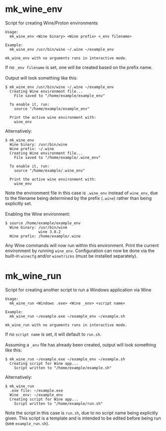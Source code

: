 # mk_wine_env
Script for creating Wine/Proton environments
```
Usage:
  mk_wine_env <Wine binary> <Wine prefix> <_env filename>

Example:
  mk_wine_env /usr/bin/wine ~/.wine ~/example_env

mk_wine_env with no arguments runs in interactive mode.
```
If no `_env filename` is set, one will be created based on the prefix name.<br><br>
Output will look something like this:
```
$ mk_wine_env /usr/bin/wine ~/.wine ~/example_env
  Creating Wine environment file...
    File saved to "/home/example/example_env"

  To enable it, run:
    source "/home/example/example_env"
  
  Print the active wine environment with:
    wine_env
```
Alternatively:
```
$ mk_wine_env
  Wine binary: /usr/bin/wine
  Wine prefix: ~/.wine
  Creating Wine environment file...
    File saved to "/home/example/.wine_env"

  To enable it, run:
    source "/home/example/.wine_env"
  
  Print the active wine environment with:
    wine_env
```
Note the environment file in this case is `.wine_env` instead of `wine_env`, due to the filename being determined by the prefix (`.wine`) rather than being explicitly set.<br><br>
Enabling the Wine environment:
```
$ source /home/example/example_env
  Wine binary: /usr/bin/wine
               wine 3.0.2
  Wine prefix: /home/example/.wine
```
Any Wine commands will now run within this environment.  Print the current environment by running `wine_env`.  Configuration can now be done via the built-in `winecfg` and/or `winetricks` (must be installed separately).
# mk_wine_run
Script for creating another script to run a Windows application via Wine
```
Usage:
  mk_wine_run <Windows .exe> <Wine _env> <script name>

Example:
  mk_wine_run ~/example.exe ~/example_env ~/example.sh

mk_wine_run with no arguments runs in interactive mode.
```
If no `script name` is set, it will default to `run.sh`.<br><br>
Assuming a `_env` file has already been created, output will look something like this:
```
$ mk_wine_run ~/example.exe ~/example_env ~/example.sh
  Creating script for Wine app...
    Script written to "/home/example/example.sh"
```
Alternatively:
```
$ mk_wine_run
  .exe file: ~/example.exe
  Wine _env: ~/example_env
  Creating script for Wine app...
    Script written to "/home/example/run.sh"
```
Note the script in this case is `run.sh`, due to no script name being explicitly given.  This script is a template and is intended to be edited before being run (see `example_run.sh`).